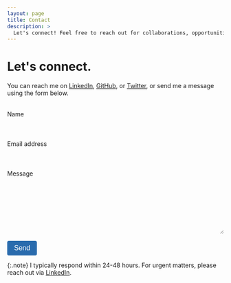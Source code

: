 ```yaml
---
layout: page
title: Contact
description: >
  Let's connect! Feel free to reach out for collaborations, opportunities, or just to say hello.
---
```


# Let's connect.

You can reach me on [LinkedIn](https://linkedin.com/in/shivamjand), [GitHub](https://github.com/shivamjand), or [Twitter](https://twitter.com/degen_noob007), or send me a message using the form below.

<form action="https://formspree.io/f/xxxxxxxyyy" method="POST">
  <!-- Honeypot field to prevent spam -->
  <input type="text" name="_gotcha" style="display:none">
  
  <!-- Redirect after submission -->
  <input type="hidden" name="_next" value="https://shivamjand.github.io/thanks">
  
  <!-- Email subject -->
  <input type="hidden" name="_subject" value="New Portfolio Contact Message">

  <div class="form-group">
    <label for="name">Name</label>
    <input type="text" class="form-control" id="name" name="name" required>
  </div>

  <div class="form-group">
    <label for="email">Email address</label>
    <input type="email" class="form-control" id="email" name="_replyto" required>
  </div>

  <div class="form-group">
    <label for="message">Message</label>
    <textarea class="form-control" id="message" name="message" rows="5" required></textarea>
  </div>

  <button type="submit" class="btn btn-primary">Send</button>
</form>

<style>
form {
  max-width: 100%;
  margin-top: 2rem;
}

.form-group {
  margin-bottom: 1rem;
}

.form-control {
  display: block;
  width: 100%;
  padding: 0.375rem 0.75rem;
  font-size: 1rem;
  line-height: 1.5;
  color: var(--body-color);
  background-color: var(--body-bg);
  background-clip: padding-box;
  border: 1px solid var(--border-color);
  border-radius: 0.25rem;
  transition: border-color 0.15s ease-in-out, box-shadow 0.15s ease-in-out;
}

.form-control:focus {
  color: var(--body-color);
  background-color: var(--body-bg);
  border-color: #86b7fe;
  outline: 0;
  box-shadow: 0 0 0 0.25rem rgba(13, 110, 253, 0.25);
}

.btn-primary {
  color: #fff;
  background-color: rgb(41, 107, 173);
  border: none;
  padding: 0.5rem 1rem;
  font-size: 1rem;
  border-radius: 0.25rem;
  cursor: pointer;
  transition: background-color 0.15s ease-in-out;
}

.btn-primary:hover {
  background-color: rgb(35, 90, 145);
}

textarea.form-control {
  resize: vertical;
}
</style>

{:.note}
I typically respond within 24-48 hours. For urgent matters, please reach out via [LinkedIn](https://linkedin.com/in/shivamjand). 